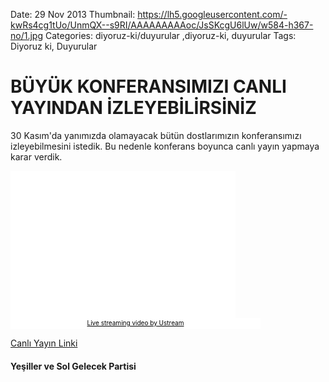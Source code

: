 Date: 29 Nov 2013
Thumbnail: https://lh5.googleusercontent.com/-kwRs4cg1tUo/UnmQX--s9RI/AAAAAAAAAoc/JsSKcgU6lUw/w584-h367-no/1.jpg
Categories: diyoruz-ki/duyurular ,diyoruz-ki, duyurular
Tags: Diyoruz ki, Duyurular

# BÜYÜK KONFERANSIMIZI CANLI YAYINDAN İZLEYEBİLİRSİNİZ

30 Kasım'da yanımızda olamayacak bütün dostlarımızın konferansımızı izleyebilmesini istedik. Bu nedenle konferans boyunca canlı yayın yapmaya karar verdik.


<iframe src="//www.ustream.tv/embed/16565941?" style="border: 0 none transparent;" frameborder="no" width="360" height="235"></iframe><br /><a href="http://www.ustream.tv/" style="padding: 2px 0px 4px; width: 400px; background: #ffffff; display: block; color: #000000; font-weight: normal; font-size: 10px; text-decoration: underline; text-align: center;" target="_blank">Live streaming video by Ustream</a>



[   Canlı Yayın Linki](http://www.ustream.tv/channel/ysgp-genel-konferans "İndir")


#### Yeşiller ve Sol Gelecek Partisi
